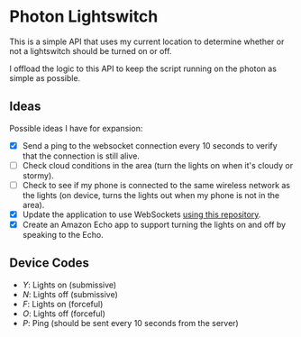 # Photon Lightswitch

This is a simple API that uses my current location to determine whether or not
a lightswitch should be turned on or off.

I offload the logic to this API to keep the script running on the photon as simple
as possible.

## Ideas

Possible ideas I have for expansion:

- [x] Send a ping to the websocket connection every 10 seconds to verify that the connection is still alive.
- [ ] Check cloud conditions in the area (turn the lights on when it's cloudy or
	stormy).
- [ ] Check to see if my phone is connected to the same wireless network as the lights
	(on device, turns the lights out when my phone is not in the area).
- [x] Update the application to use WebSockets [using this repository](https://github.com/hpssjellis/Particle-Spark-Core-Photon-Websocket-Hack).
- [x] Create an Amazon Echo app to support turning the lights on and off by speaking to the Echo.

## Device Codes

- *Y*: Lights on (submissive)
- *N*: Lights off (submissive)
- *F*: Lights on (forceful)
- *O*: Lights off (forceful)
- *P*: Ping (should be sent every 10 seconds from the server)

